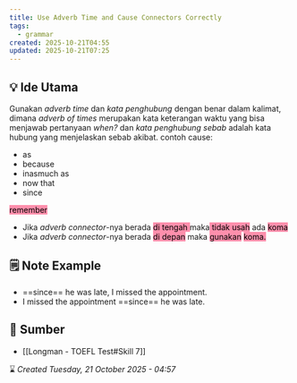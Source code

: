 ```yaml
---
title: Use Adverb Time and Cause Connectors Correctly
tags:
  - grammar
created: 2025-10-21T04:55
updated: 2025-10-21T07:25
---
```

## 💡 Ide Utama
Gunakan *adverb time* dan *kata penghubung* dengan benar dalam kalimat, dimana *adverb of times* merupakan kata keterangan waktu yang bisa menjawab pertanyaan *when?* dan *kata penghubung sebab* adalah kata hubung yang menjelaskan sebab akibat. 
contoh cause:
- as
- because
- inasmuch as
- now that
- since

<mark style="background: #FF5582A6;">remember</mark>
- Jika *adverb connector*-nya berada <mark style="background: #FF5582A6;">di tengah </mark>maka<mark style="background: #FF5582A6;"> tidak usah</mark> ada <mark style="background: #FF5582A6;">koma </mark>
- Jika *adverb connector*-nya berada <mark style="background: #FF5582A6;">di depan</mark> maka <mark style="background: #FF5582A6;">gunakan</mark> <mark style="background: #FF5582A6;">koma.</mark>

## 🗒️ Note Example
- ==since== he was late, I missed the appointment.
- I missed the appointment ==since== he was late.

## 🔗 Sumber
- [[Longman - TOEFL Test#Skill 7]]

⌛ *Created Tuesday, 21 October 2025 - 04:57*